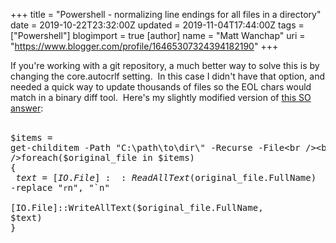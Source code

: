 +++
title = "Powershell - normalizing line endings for all files in a directory"
date = 2019-10-22T23:32:00Z
updated = 2019-11-04T17:44:00Z
tags = ["Powershell"]
blogimport = true 
[author]
	name = "Matt Wanchap"
	uri = "https://www.blogger.com/profile/16465307324394182190"
+++

If you're working with a git repository, a much better way to solve this is by changing the&nbsp;core.autocrlf setting.&nbsp; In this case I didn't have that option, and needed a quick way to update thousands of files so the EOL chars would match in a binary diff tool.&nbsp; Here's my slightly modified version of <a href="https://stackoverflow.com/a/19132572/2939759" target="_blank">this SO answer</a>:<br /><br /><pre>$items = get-childitem -Path "C:\path\to\dir\" -Recurse -File<br /><br />foreach($original_file in $items)<br />{<br />    $text = [IO.File]::ReadAllText($original_file.FullName) -replace "`r`n", "`n"<br />    [IO.File]::WriteAllText($original_file.FullName, $text)<br />}<br /></pre>
